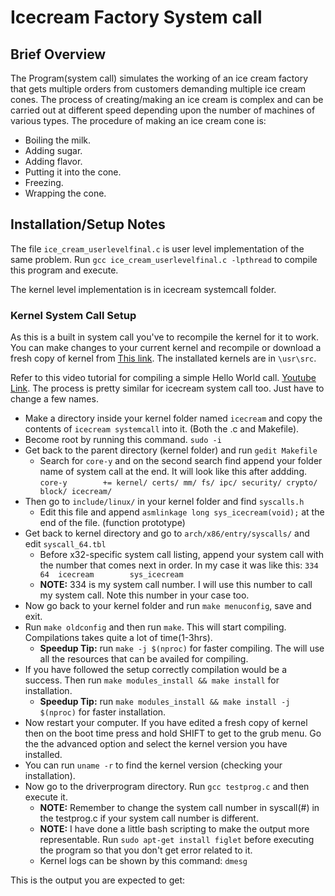 # Icecream Factory System call

## Brief Overview

The Program(system call) simulates the working of an ice cream factory that gets multiple orders from customers demanding multiple ice cream cones. The process of creating/making an ice cream is complex and can be carried out at different speed depending upon the number of machines of various types. The procedure of making an ice cream cone is:

- Boiling the milk.
- Adding sugar.
- Adding flavor.
- Putting it into the cone.
- Freezing.
- Wrapping the cone.

## Installation/Setup Notes

The file `ice_cream_userlevelfinal.c` is user level implementation of the same problem.
Run `gcc ice_cream_userlevelfinal.c -lpthread` to compile this program and execute.

The kernel level implementation is in icecream systemcall folder.

### Kernel System Call Setup

As this is a built in system call you've to recompile the kernel for it to work.
You can make changes to your current kernel and recompile or download a fresh copy of kernel from [This link](https://mirrors.edge.kernel.org/pub/linux/kernel/).
The installated kernels are in `\usr\src`. 

Refer to this video tutorial for compiling a simple Hello World call. [Youtube Link](https://www.youtube.com/watch?v=AP-tBd84vbM). 
The process is pretty similar for icecream system call too. Just have to change a few names.

- Make a directory inside your kernel folder named `icecream` and copy the contents of `icecream systemcall` into it. (Both the .c and Makefile).
- Become root by running this command. `sudo -i`
- Get back to the parent directory (kernel folder) and run `gedit Makefile`
	- Search for `core-y` and on the second search find append your folder name of system call at the end. It will look like this after addding. `core-y		+= kernel/ certs/ mm/ fs/ ipc/ security/ crypto/ block/ icecream/`
- Then go to `include/linux/` in your kernel folder and find `syscalls.h`
	- Edit this file and append `asmlinkage long sys_icecream(void);` at the end of the file. (function prototype)
- Get back to kernel directory and go to `arch/x86/entry/syscalls/` and edit `syscall_64.tbl`
	- Before x32-specific system call listing, append your system call with the number that comes next in order. In my case it was like this: `334	64	icecream		sys_icecream`
	- **NOTE:** 334 is my system call number. I will use this number to call my system call. Note this number in your case too.
- Now go back to your kernel folder and run `make menuconfig`, save and exit.
- Run `make oldconfig` and then run `make`. This will start compiling. Compilations takes quite a lot of time(1-3hrs). 
	- **Speedup Tip:** run `make -j $(nproc)` for faster compiling. The will use all the resources that can be availed for compiling.
- If you have followed the setup correctly compilation would be a success. Then run `make modules_install && make install` for installation.
	- **Speedup Tip:** run `make modules_install && make install -j $(nproc)` for faster installation.
- Now restart your computer. If you have edited a fresh copy of kernel then on the boot time press and hold SHIFT to get to the grub menu. Go the the advanced option and select the kernel version you have installed.
- You can run `uname -r` to find the kernel version (checking your installation).
- Now go to the driverprogram directory. Run `gcc testprog.c` and then execute it.
	- **NOTE:** Remember to change the system call number in syscall(#) in the testprog.c if your system call number is different.
	- **NOTE:** I have done a little bash scripting to make the output more representable. Run `sudo apt-get install figlet` before executing the program so that you don't get error related to it.
	- Kernel logs can be shown by this command: `dmesg`

This is the output you are expected to get:

